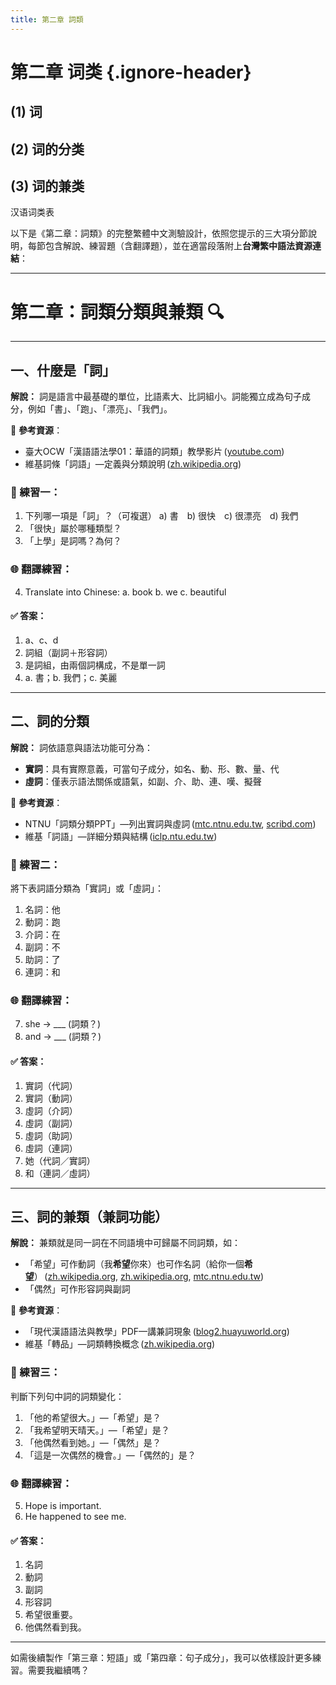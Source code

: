 ```yaml
---
title: 第二章 詞類
---
```


<Collapse>

# 第二章 词类 {.ignore-header}

## (1) 词

## (2) 词的分类

## (3) 词的兼类

汉语词类表

</Collapse>

以下是《第二章：詞類》的完整繁體中文測驗設計，依照您提示的三大項分節說明，每節包含解說、練習題（含翻譯題），並在適當段落附上**台灣繁中語法資源連結**：

---

# 第二章：詞類分類與兼類 🔍

---

## 一、什麼是「詞」

**解說：**
詞是語言中最基礎的單位，比語素大、比詞組小。詞能獨立成為句子成分，例如「書」、「跑」、「漂亮」、「我們」。

📘 **參考資源**：

* 臺大OCW「漢語語法學01：華語的詞類」教學影片 ([youtube.com][1])
* 維基詞條「詞語」—定義與分類說明 ([zh.wikipedia.org][2])

### 📝 練習一：

1. 下列哪一項是「詞」？（可複選）
   a) 書 b) 很快 c) 很漂亮 d) 我們
2. 「很快」屬於哪種類型？
3. 「上學」是詞嗎？為何？

### 🌐 翻譯練習：

4. Translate into Chinese:
   a. book
   b. we
   c. beautiful

#### ✅ 答案：

1. a、c、d
2. 詞組（副詞＋形容詞）
3. 是詞組，由兩個詞構成，不是單一詞
4. a. 書；b. 我們；c. 美麗

---

## 二、詞的分類

**解說：**
詞依語意與語法功能可分為：

* **實詞**：具有實際意義，可當句子成分，如名、動、形、數、量、代
* **虛詞**：僅表示語法關係或語氣，如副、介、助、連、嘆、擬聲

📘 **參考資源**：

* NTNU「詞類分類PPT」—列出實詞與虛詞 ([mtc.ntnu.edu.tw][3], [scribd.com][4])
* 維基「詞語」—詳細分類與結構 ([iclp.ntu.edu.tw][5])

### 📝 練習二：

將下表詞語分類為「實詞」或「虛詞」：

1. 名詞：他
2. 動詞：跑
3. 介詞：在
4. 副詞：不
5. 助詞：了
6. 連詞：和

### 🌐 翻譯練習：

7. she → \_\_\_ (詞類？)
8. and → \_\_\_ (詞類？)

#### ✅ 答案：

1. 實詞（代詞）
2. 實詞（動詞）
3. 虛詞（介詞）
4. 虛詞（副詞）
5. 虛詞（助詞）
6. 虛詞（連詞）
7. 她（代詞／實詞）
8. 和（連詞／虛詞）

---

## 三、詞的兼類（兼詞功能）

**解說：**
兼類就是同一詞在不同語境中可歸屬不同詞類，如：

* 「希望」可作動詞（我**希望**你來）也可作名詞（給你一個**希望**） ([zh.wikipedia.org][6], [zh.wikipedia.org][2], [mtc.ntnu.edu.tw][3])
* 「偶然」可作形容詞與副詞

📘 **參考資源**：

* 「現代漢語語法與教學」PDF—講兼詞現象 ([blog2.huayuworld.org][7])
* 維基「轉品」—詞類轉換概念 ([zh.wikipedia.org][8])

### 📝 練習三：

判斷下列句中詞的詞類變化：

1. 「他的希望很大。」—「希望」是？
2. 「我希望明天晴天。」—「希望」是？
3. 「他偶然看到她。」—「偶然」是？
4. 「這是一次偶然的機會。」—「偶然的」是？

### 🌐 翻譯練習：

5. Hope is important.
6. He happened to see me.

#### ✅ 答案：

1. 名詞
2. 動詞
3. 副詞
4. 形容詞
5. 希望很重要。
6. 他偶然看到我。

---

如需後續製作「第三章：短語」或「第四章：句子成分」，我可以依樣設計更多練習。需要我繼續嗎？

[1]: https://www.youtube.com/watch?v=AoalmP5Eex4&utm_source=chatgpt.com "漢語語法學01. 華語的詞類 - YouTube"
[2]: https://zh.wikipedia.org/wiki/%E6%BC%A2%E8%AA%9E%E5%8A%A9%E8%A9%9E?utm_source=chatgpt.com "漢語助詞"
[3]: https://mtc.ntnu.edu.tw/upload_files/resource/download/Contemporary-Chinese/4.pdf?utm_source=chatgpt.com "[PDF] 當代中文課程與實用視聽華語對照表：課名和語法點"
[4]: https://www.scribd.com/document/637526738/3-1-%E8%A9%9E%E8%AA%9E%E5%88%86%E9%A1%9E-PPT%E5%AD%B8%E7%94%9F%E7%89%88?utm_source=chatgpt.com "3.1. 詞語分類(PPT學生版) | PDF"
[5]: https://iclp.ntu.edu.tw/upload/download_files/a661b352354b1ea69d507f5b5aa53475.pdf?utm_source=chatgpt.com "[PDF] 漢語動詞分類的句法搭配與教學應用"
[6]: https://zh.wikipedia.org/wiki/%E6%B1%89%E8%AF%AD?utm_source=chatgpt.com "汉语"
[7]: https://blog2.huayuworld.org/acsseus/wp-content/uploads/sites/4912/2019/07/%E7%8F%BE%E4%BB%A3%E4%B8%AD%E6%96%87%E8%AA%9E%E6%B3%95%E8%88%87%E6%95%99%E5%AD%B8Lifen2019.pdf?utm_source=chatgpt.com "[PDF] 現代中文語法與教學"
[8]: https://zh.wikipedia.org/wiki/%E8%BD%89%E5%93%81?utm_source=chatgpt.com "轉品"


